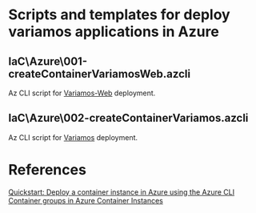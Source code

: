 # Scripts and templates for deploy variamos applications in Azure

## IaC\Azure\001-createContainerVariamosWeb.azcli

Az CLI script for [Variamos-Web](http://variamos-web.eastus.azurecontainer.io) deployment.

## IaC\Azure\002-createContainerVariamos.azcli

Az CLI script for [Variamos](http://variamos.eastus.azurecontainer.io) deployment.

# References

[Quickstart: Deploy a container instance in Azure using the Azure CLI](https://docs.microsoft.com/en-us/azure/container-instances/container-instances-quickstart)
[Container groups in Azure Container Instances](https://docs.microsoft.com/en-us/azure/container-instances/container-instances-container-groups)